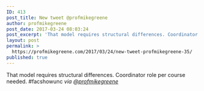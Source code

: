 ```yaml
---
ID: 413
post_title: New tweet @profmikegreene
author: profmikegreene
post_date: 2017-03-24 08:03:24
post_excerpt: 'That model requires structural differences. Coordinator role per course needed.  #facshowunc'
layout: post
permalink: >
  https://profmikegreene.com/2017/03/24/new-tweet-profmikegreene-35/
published: true
---
```

That model requires structural differences. Coordinator role per course needed.  #facshowunc
<cite>via <a href="https://twitter.com/profmikegreene/status/845259755362926592">@profmikegreene</a></cite>